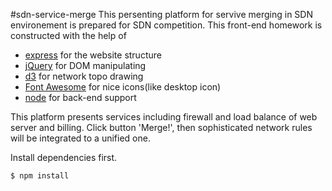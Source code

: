 #sdn-service-merge
This persenting platform for servive merging in SDN environement is prepared for SDN competition.
This front-end homework is constructed with the help of
* [express](http://http://expressjs.com/) for the website structure
* [jQuery](https://jquery.com) for DOM manipulating
* [d3](https://d3js.org) for network topo drawing
* [Font Awesome](http://fontawesome.io) for nice icons(like desktop icon)
* [node](https://nodejs.org) for back-end support

This platform presents services including firewall and load balance of web server and billing. Click button 'Merge!',
then sophisticated network rules will be integrated to a unified one.

Install dependencies first.

```shell
$ npm install
```